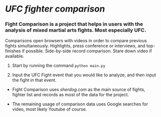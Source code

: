# _**UFC fighter comparison**_

### Fight Comparison is a project that helps in users with the analysis of mixed martial arts fights. Most especially UFC.

Comparisons open browsers with videos in order to compare previous fights simultaneously. Highlights, press conference or interviews, and top-finishes if possible. Side-by-side record comparison. Stare down video if available. 

1. Start by running the command `python main.py`

2. Input the UFC Fight event that you would like to analyze, and then input the fight in that event. 

- Fight Comparison uses _sherdog.com_ as the main source of fights, fighter list and records as most of the data for the project.

- The remaining usage of comparison data uses Google searches for video, most likely Youtube of course.
